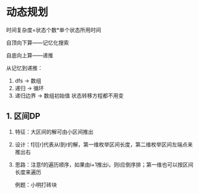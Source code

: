 # 动态规划

时间复杂度=状态个数*单个状态所用时间

自顶向下算——记忆化搜索

自底向上算——递推

从记忆到递推：

1. dfs -> 数组
2. 递归 -> 循环
3. 递归边界 -> 数组初始值
状态转移方程都不用变


## 1. 区间DP

1. 特征：大区间的解可由小区间推出
2. 设计：f[l][r]代表从l到r的解，第一维枚举区间长度，第二维枚举区间左端点来推出右
3. 思路：注意f的遍历顺序，如果由i+1推出i，则i应倒序排；第一维也可以按区间长度来遍历
   
   例题：小明打砖块



